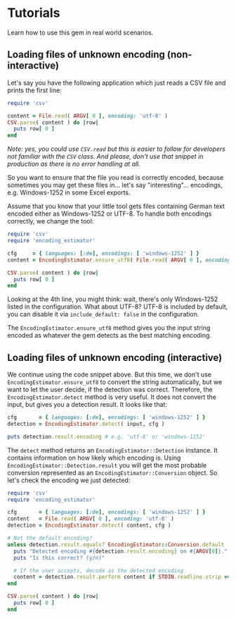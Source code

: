 # Tutorials

Learn how to use this gem in real world scenarios.

## Loading files of unknown encoding (non-interactive)

Let's say you have the following application which just reads a CSV file and prints the first line:

```ruby
require 'csv'

content = File.read( ARGV[ 0 ], encoding: 'utf-8' )
CSV.parse( content ) do |row|
  puts row[ 0 ]
end
```

*Note: yes, you could use `CSV.read` but this is easier to follow for developers not familiar with the `CSV` class. And please, don't use that snippet in production as there is no error handling at all.*


So you want to ensure that the file you read is correctly encoded, because sometimes you may get these files in... let's say "interesting"... encodings, e.g. Windows-1252 in some Excel exports.

Assume that you know that your little tool gets files containing German text encoded either as Windows-1252 or UTF-8. To handle both encodings correctly, we change the tool:

```ruby
require 'csv'
require 'encoding_estimator'

cfg     = { languages: [:de], encodings: [ 'windows-1252' ] }
content = EncodingEstimator.ensure_utf8( File.read( ARGV[ 0 ], encoding: 'utf-8' ), cfg )

CSV.parse( content ) do |row|
  puts row[ 0 ]
end
```
Looking at the 4th line, you might think: wait, there's only Windows-1252 listed in the configuration. What about UTF-8? UTF-8 is included by default, you can disable it via `include_default: false` in the configuration.

The `EncodingEstimator.ensure_utf8` method gives you the input string encoded as whatever the gem detects as the best matching encoding.

## Loading files of unknown encoding (interactive)

We continue using the code snippet above. But this time, we don't use `EncodingEstimator.ensure_utf8` to convert the string automatically, but we want to let the user decide, if the detection was correct. Therefore, the `EncodingEstimator.detect` method is very useful. It does not convert the input, but gives you a detection result. It looks like that:

```ruby
cfg       = { languages: [:de], encodings: [ 'windows-1252' ] }
detection = EncodingEstimator.detect( input, cfg )

puts detection.result.encoding # e.g. 'utf-8' or 'windows-1252'
```

The `detect` method returns an `EncodingEstimator::Detection` instance. It contains information on how likely which encoding is. Using `EncodingEstimator::Detection.result` you will get the most probable conversion represented as an `EncodingEstimator::Conversion` object. So let's check the encoding we just detected:

```ruby
require 'csv'
require 'encoding_estimator'

cfg       = { languages: [:de], encodings: [ 'windows-1252' ] }
content   = File.read( ARGV[ 0 ], encoding: 'utf-8' )
detection = EncodingEstimator.detect( content, cfg )

# Not the default encoding?
unless detection.result.equals? EncodingEstimator::Conversion.default
  puts "Detected encoding #{detection.result.encoding} on #{ARGV[0]}."
  puts "Is this correct? (y/n)"

  # If the user accepts, decode as the detected encoding
  content = detection.result.perform content if STDIN.readline.strip == 'y'
end

CSV.parse( content ) do |row|
  puts row[ 0 ]
end
```